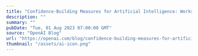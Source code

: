 ```yaml
---
title: "Confidence-Building Measures for Artificial Intelligence: Workshop proceedings"
description: ""
summary: ""
pubDate: "Tue, 01 Aug 2023 07:00:00 GMT"
source: "OpenAI Blog"
url: "https://openai.com/blog/confidence-building-measures-for-artificial-intelligence"
thumbnail: "/assets/ai-icon.png"
---
```


